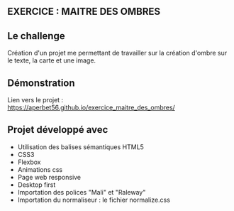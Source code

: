 ## EXERCICE : MAITRE DES OMBRES

## Le challenge

Création d'un projet me permettant de travailler sur la création d'ombre sur le texte, la carte et une image.

## Démonstration

Lien vers le projet : https://aperbet56.github.io/exercice_maitre_des_ombres/

## Projet développé avec

- Utilisation des balises sémantiques HTML5
- CSS3
- Flexbox
- Animations css
- Page web responsive
- Desktop first
- Importation des polices "Mali" et "Raleway"
- Importation du normaliseur : le fichier normalize.css

